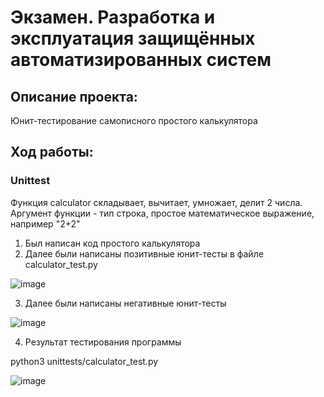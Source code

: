 # Экзамен. Разработка и эксплуатация защищённых автоматизированных систем

## Описание проекта:

Юнит-тестирование самописного простого калькулятора

## Ход работы:

### Unittest
Функция calculator складывает, вычитает, умножает, делит 2 числа. Аргумент функции - тип строка, простое математическое выражение, например "2+2"

1) Был написан код простого калькулятора
2) Далее были написаны позитивные юнит-тесты в файле calculator_test.py

![image](https://user-images.githubusercontent.com/50951863/214799302-59cd8db6-1cf9-42af-a8e4-8a1b56e1efe4.png)

3) Далее были написаны негативные юнит-тесты

![image](https://user-images.githubusercontent.com/50951863/214799423-63bdbfce-efe4-4627-80a6-1e2964c55e08.png)

4) Результат тестирования программы

python3 unittests/calculator_test.py 

![image](https://user-images.githubusercontent.com/50951863/214808873-387cd5cc-aa1b-402f-a5d5-bc0b20133736.png)




 
